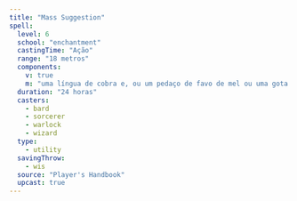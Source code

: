 ```yaml
---
title: "Mass Suggestion"
spell:
  level: 6
  school: "enchantment"
  castingTime: "Ação"
  range: "18 metros"
  components:
    v: true
    m: "uma língua de cobra e, ou um pedaço de favo de mel ou uma gota de azeite doce"
  duration: "24 horas"
  casters:
    - bard
    - sorcerer
    - warlock
    - wizard
  type:
    - utility
  savingThrow:
    - wis
  source: "Player's Handbook"
  upcast: true
---
```

